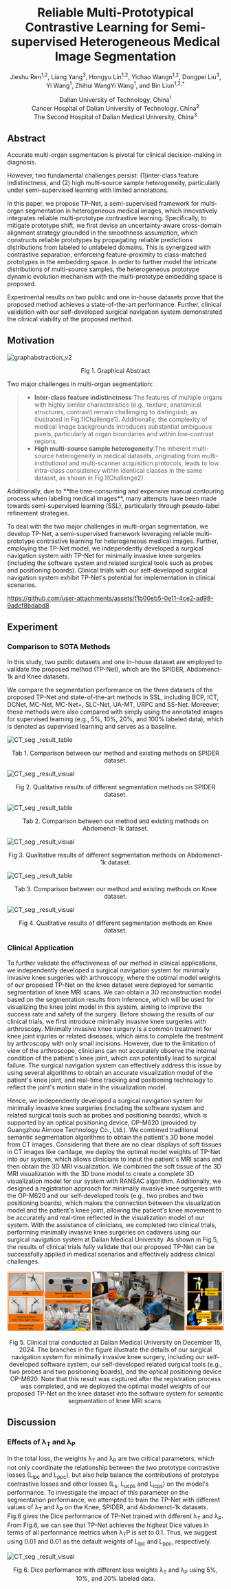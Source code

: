 # <div align='center'>Reliable Multi-Prototypical Contrastive Learning for Semi-supervised Heterogeneous Medical Image Segmentation</div>
<p align="center">Jieshu Ren<sup>1,2</sup>, Liang Yang<sup>3</sup>, Hongyu Lin<sup>1,2</sup>, Yichao Wangn<sup>1,2</sup>, Dongpei Liu<sup>3</sup>, Yi Wang<sup>1</sup>, Zhihui WangYi Wang<sup>1</sup>, and Bin Liun<sup>1,2,*</sup></p>
<p align="center">Dalian University of Technology, China<sup>1</sup><br>Cancer Hospital of Dalian University of Technology, China<sup>2</sup><br>The Second Hospital of Dalian Medical University, China<sup>3</sup></p>

## Abstract
<p>Accurate multi-organ segmentation is pivotal for clinical decision-making in diagnosis. 
<p>However, two fundamental challenges persist: (1)inter-class feature indistinctness, and (2) high multi-source sample heterogeneity, particularly under semi-supervised learning with limited annotations. 
<p>In this paper, we propose TP-Net, a semi-supervised framework for multi-organ segmentation in heterogeneous medical images, which innovatively integrates reliable multi-prototype contrastive learning. Specifically, to mitigate prototype shift, we first devise an uncertainty-aware cross-domain alignment strategy grounded in the smoothness assumption, which constructs reliable prototypes by propagating reliable predictions distributions from labeled to unlabeled domains. This is synergized with contrastive separation, enforceing feature-proximity to class-matched prototypes in the embedding space. In order to further model the intricate distributions of multi-source samples, the heterogeneous prototype dynamic evolution mechanism with the multi-prototype embedding space is proposed. 
<p>Experimental results on two public and one in-house datasets prove that the proposed method achieves a state-of-the-art performance. Further, clinical validation with  our self-developed surgical navigation system demonstrated the clinical viability of the proposed method.

## Motivation
![graphabstraction_v2](Figures/graphabstraction_v2.png)
<div align='center'>Fig 1. Graphical Abstract</div>
<p> 

Two major challenges in multi-organ segmentation:
> - **Inter-class feature indistinctness**:The features of multiple organs with highly similar characteristics (e.g., texture, anatomical structures, contrast) remain challenging to distinguish, as illustrated in Fig.1(Challenge1). Additionally, the complexity of medical image backgrounds introduces substantial ambiguous pixels, particularly at organ boundaries and within low-contrast regions.
> - **High multi-source sample heterogeneity**:The inherent multi-source heterogeneity in medical datasets, originating from multi-institutional and multi-scanner acquisition protocols, leads to low intra-class consistency within identical classes in the same dataset, as shown in Fig.1(Challenge2).


<p>Additionally, due to **the time-consuming and expensive manual contouring process when labeling medical images**, many attempts have been made towards semi-supervised learning (SSL), particularly through pseudo-label refinement strategies. 
<p>To deal with the two major challenges in multi-organ segmentation, we develop TP-Net, a semi-supervised framework leveraging reliable multi-prototype contrastive learning for heterogeneous medical images. Further, employing the TP-Net model, we independently developed a surgical navigation system with TP-Net for minimally invasive knee surgeries (including the software system and related surgical tools such as probes and positioning boards). Clinical trials with our self-developed surgical navigation system exhibit TP-Net's potential for implementation in clinical scenarios.

https://github.com/user-attachments/assets/f1b00eb5-0e11-4ce2-ad98-9adcf8bdabd8


## Experiment
### Comparison to SOTA Methods
<p>In this study, two public datasets and one in-house dataset are employed to validate the proposed method (TP-Net), which are the SPIDER, Abdomenct-1k and Knee datasets.
<p>We compare the segmentation performance on the three datasets of the proposed TP-Net and state-of-the-art methods in SSL, including BCP, ICT, DCNet, MC-Net, MC-Net+, SLC-Net, UA-MT, URPC and SS-Net. Moreover, these methods were also compared with simply using the annotated images for supervised learning (e.g., 5%, 10%, 20%, and 100% labeled data), which is denoted as supervised learning and serves as a baseline.

![CT_seg _result_table](Figures/SPIDER_seg_result_table_v2.png)
<div align='center'>Tab 1. Comparison between our method and existing methods on SPIDER dataset.</div>
<p> 

![CT_seg _result_visual](Figures/SPIDER_seg_resultv4(1).png)
<div align='center'>Fig 2. Qualitative results of different segmentation methods on SPIDER dataset.</div>
<p> 

![CT_seg _result_table](Figures/CT_seg_result_table_v2.png)
<div align='center'>Tab 2. Comparison between our method and existing methods on Abdomenct-1k dataset.</div>
<p> 

![CT_seg _result_visual](Figures/CT_seg_resultv4(1).png)
<div align='center'>Fig 3. Qualitative results of different segmentation methods on Abdomenct-1k dataset.</div>
<p> 

![CT_seg _result_table](Figures/Knee_seg_result_table_v2.png)
<div align='center'>Tab 3. Comparison between our method and existing methods on Knee dataset.</div>
<p> 

![CT_seg _result_visual](Figures/Knee_seg_resultv4(1).png)
<div align='center'>Fig 4. Qualitative results of different segmentation methods on Knee dataset.</div>
<p> 

### Clinical Application
<p>To further validate the effectiveness of our method in clinical applications, we independently developed a surgical navigation system for minimally invasive knee surgeries with arthroscopy, where the optimal model weights of our proposed TP-Net on the knee dataset were deployed for semantic segmentation of knee MRI scans. We can obtain a 3D reconstruction model based on the segmentation results from inference, which will be used for visualizing the knee joint model in this system, aiming to improve the success rate and safety of the surgery. Before showing the results of our clinical trials, we first introduce minimally invasive knee surgeries with arthroscopy. Minimally invasive knee surgery is a common treatment for knee joint injuries or related diseases, which aims to complete the treatment by arthroscopy with only small incisions. However, due to the limitation of view of the arthroscope, clinicians can not accurately observe the internal condition of the patient's knee joint, which can potentially lead to surgical failure. The surgical navigation system can effectively address this issue by using several algorithms to obtain an accurate visualization model of the patient's knee joint, and real-time tracking and positioning technology to reflect the joint's motion state in the visualization model.
<p>Hence, we independently developed a surgical navigation system for minimally invasive knee surgeries (including the software system and related surgical tools such as probes and positioning boards), which is supported by an optical positioning device, OP-M620 (provided by Guangzhou Aimooe Technology Co., Ltd.). We combined traditional semantic segmentation algorithms to obtain the patient's 3D bone model from CT images. Considering that there are no clear displays of soft tissues in CT images like cartilage, we deploy the optimal model weights of TP-Net into our system, which allows clinicians to input the patient's MRI scans and then obtain the 3D MRI visualization. We combined the soft tissue of the 3D MRI visualization with the 3D bone model to create a complete 3D visualization model for our system with RANSAC algorithm. Additionally, we designed a registration approach for minimally invasive knee surgeries with the OP-M620 and our self-developed tools (e.g., two probes and two positioning boards), which makes the connection between the visualization model and the patient's knee joint, allowing the patient's knee movement to be accurately and real-time reflected in the visualization model of our system.
With the assistance of clinicians, we completed two clinical trials, performing minimally invasive knee surgeries on cadavers using our surgical navigation system at Dalian Medical University. As shown in Fig.5, the results of clinical trials fully validate that our proposed TP-Net can be successfully applied in medical scenarios and effectively address clinical challenges.
  
![clinical_app](Figures/clinical_application_v4.png)
<div align='center'>Fig 5. Clinical trial conducted at Dalian Medical University on December 15, 2024. The branches in the figure illustrate the details of our surgical navigation system for minimally invasive knee surgery, including our self-developed software system, our self-developed related surgical tools (e.g., two probes and two positioning boards), and the optical positioning device OP-M620. Note that this result was captured after the registration process was completed, and we deployed the optimal model weights of our proposed TP-Net on the knee dataset into the software system for semantic segmentation of knee MRI scans.</div>
<p> 
  
## Discussion
### Effects of &lambda;<sub>T</sub> and &lambda;<sub>P</sub>
<p>In the total loss, the weights &lambda;<sub>T</sub> and &lambda;<sub>P</sub> are two critical parameters, which not only coordinate the relationship between the two prototype contrastive losses (L<sub>lpc</sub> and L<sub>ppc</sub>), but also help balance the contributions of prototype contrastive losses and other losses (L<sub>s</sub>, L<sub>ucps</sub> and L<sub>icps</sub>) on the model's performance. To investigate the impact of this parameter on the segmentation performance, we attempted to train the TP-Net with different values of &lambda;<sub>T</sub> and &lambda;<sub>P</sub> on the Knee, SPIDER, and Abdomenct-1k datasets. Fig.6 gives the Dice performance of TP-Net trained with different &lambda;<sub>T</sub> and &lambda;<sub>P</sub>. From Fig.6, we can see that TP-Net achieves the highest Dice values in terms of all performance metrics when &lambda;<sub>T</sub is set to 0.1 and &lambda;<sub>P</sub> is set to 0.1. Thus, we suggest using 0.01 and 0.01 as the default weights of L<sub>lpc</sub> and L<sub>ppc</sub>, respectively.

![CT_seg _result_visual](Figures/parameta_contrast_v4.png)
<div align='center'>Fig 6. Dice performance with different loss weights &lambda;<sub>T</sub> and &lambda;<sub>P</sub> using 5%, 10%, and 20% labeled data.</div>
<p> 
